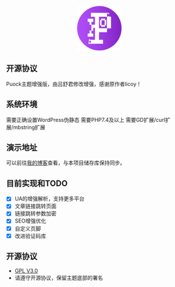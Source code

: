 <div align="center">
<img alt="logo" height="120" src="./assets/img/logo/puock.png" width="120"/>
</div>

## 开源协议

Puock主题增强版，由吕舒君修改增强，感谢原作者licoy！

## 系统环境

需要正确设置WordPress伪静态
需要PHP7.4及以上
需要GD扩展/curl扩展/mbstring扩展

## 演示地址

可以前往[我的博客](https://cszj.wang)查看，与本项目储存库保持同步。

## 目前实现和TODO
- [x] UA的增强解析，支持更多平台
- [x] 文章链接跳转页面
- [x] 链接跳转参数加密
- [x] SEO增强优化
- [x] 自定义页脚
- [x] 改进验证码库

## 开源协议

- [GPL V3.0](./LICENSE)
- 请遵守开源协议，保留主题底部的署名
